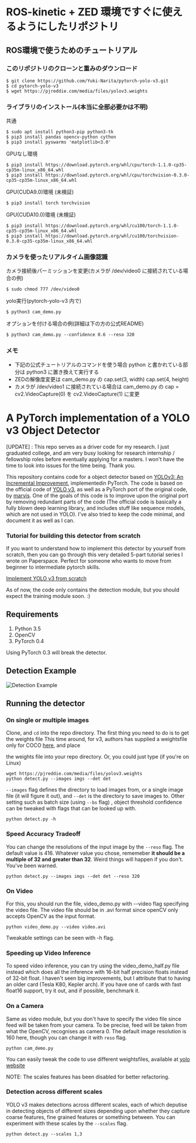# ROS-kinetic + ZED 環境ですぐに使えるようにしたリポジトリ


## ROS環境で使うためのチュートリアル
### このリポジトリのクローンと重みのダウンロード
```
$ git clone https://github.com/Yuki-Narita/pytorch-yolo-v3.git
$ cd pytorch-yolo-v3
$ wget https://pjreddie.com/media/files/yolov3.weights
```
### ライブラリのインストール(本当に全部必要かは不明)
共通
```
$ sudo apt install python3-pip python3-tk
$ pip3 install pandas opencv-python cython
$ pip3 install pyswarms 'matplotlib<3.0'
```
GPUなし環境
```
$ pip3 install https://download.pytorch.org/whl/cpu/torch-1.1.0-cp35-cp35m-linux_x86_64.whl
$ pip3 install https://download.pytorch.org/whl/cpu/torchvision-0.3.0-cp35-cp35m-linux_x86_64.whl
```
GPU(CUDA9.0)環境 (未検証)
```
$ pip3 install torch torchvision
```
GPU(CUDA10.0)環境 (未検証)
```
$ pip3 install https://download.pytorch.org/whl/cu100/torch-1.1.0-cp35-cp35m-linux_x86_64.whl
$ pip3 install https://download.pytorch.org/whl/cu100/torchvision-0.3.0-cp35-cp35m-linux_x86_64.whl
```

### カメラを使ったリアルタイム画像認識
カメラ接続後パーミッションを変更(カメラが /dev/video0 に接続されている場合の例)
```
$ sudo chmod 777 /dev/video0
```
yolo実行(pytorch-yolo-v3 内で)
```
$ python3 cam_demo.py
```
オプションを付ける場合の例(詳細は下の方の公式README)
```
$ python3 cam_demo.py --confidence 0.6 --reso 320
```
### メモ
* 下記の公式チュートリアルのコマンドを使う場合 python と書かれている部分は python3 に置き換えて実行する
* ZEDの解像度変更は cam_demo.py の cap.set(3, width) cap.set(4, height)
* カメラが /dev/video1 に接続されている場合は cam_demo.py の cap = cv2.VideoCapture(0) を cv2.VideoCapture(1) に変更

# A PyTorch implementation of a YOLO v3 Object Detector

[UPDATE] : This repo serves as a driver code for my research. I just graduated college, and am very busy looking for research internship / fellowship roles before eventually applying for a masters. I won't have the time to look into issues for the time being. Thank you.


This repository contains code for a object detector based on [YOLOv3: An Incremental Improvement](https://pjreddie.com/media/files/papers/YOLOv3.pdf), implementedin PyTorch. The code is based on the official code of [YOLO v3](https://github.com/pjreddie/darknet), as well as a PyTorch 
port of the original code, by [marvis](https://github.com/marvis/pytorch-yolo2). One of the goals of this code is to improve
upon the original port by removing redundant parts of the code (The official code is basically a fully blown deep learning 
library, and includes stuff like sequence models, which are not used in YOLO). I've also tried to keep the code minimal, and 
document it as well as I can. 

### Tutorial for building this detector from scratch
If you want to understand how to implement this detector by yourself from scratch, then you can go through this very detailed 5-part tutorial series I wrote on Paperspace. Perfect for someone who wants to move from beginner to intermediate pytorch skills. 

[Implement YOLO v3 from scratch](https://blog.paperspace.com/how-to-implement-a-yolo-object-detector-in-pytorch/)

As of now, the code only contains the detection module, but you should expect the training module soon. :) 

## Requirements
1. Python 3.5
2. OpenCV
3. PyTorch 0.4

Using PyTorch 0.3 will break the detector.



## Detection Example

![Detection Example](https://i.imgur.com/m2jwneng.png)
## Running the detector

### On single or multiple images

Clone, and `cd` into the repo directory. The first thing you need to do is to get the weights file
This time around, for v3, authors has supplied a weightsfile only for COCO [here](https://pjreddie.com/media/files/yolov3.weights), and place 

the weights file into your repo directory. Or, you could just type (if you're on Linux)

```
wget https://pjreddie.com/media/files/yolov3.weights 
python detect.py --images imgs --det det 
```


`--images` flag defines the directory to load images from, or a single image file (it will figure it out), and `--det` is the directory
to save images to. Other setting such as batch size (using `--bs` flag) , object threshold confidence can be tweaked with flags that can be looked up with. 

```
python detect.py -h
```

### Speed Accuracy Tradeoff
You can change the resolutions of the input image by the `--reso` flag. The default value is 416. Whatever value you chose, rememeber **it should be a multiple of 32 and greater than 32**. Weird things will happen if you don't. You've been warned. 

```
python detect.py --images imgs --det det --reso 320
```

### On Video
For this, you should run the file, video_demo.py with --video flag specifying the video file. The video file should be in .avi format
since openCV only accepts OpenCV as the input format. 

```
python video_demo.py --video video.avi
```

Tweakable settings can be seen with -h flag. 

### Speeding up Video Inference

To speed video inference, you can try using the video_demo_half.py file instead which does all the inference with 16-bit half 
precision floats instead of 32-bit float. I haven't seen big improvements, but I attribute that to having an older card 
(Tesla K80, Kepler arch). If you have one of cards with fast float16 support, try it out, and if possible, benchmark it. 

### On a Camera
Same as video module, but you don't have to specify the video file since feed will be taken from your camera. To be precise, 
feed will be taken from what the OpenCV, recognises as camera 0. The default image resolution is 160 here, though you can change it with `reso` flag.

```
python cam_demo.py
```
You can easily tweak the code to use different weightsfiles, available at [yolo website](https://pjreddie.com/darknet/yolo/)

NOTE: The scales features has been disabled for better refactoring.
### Detection across different scales
YOLO v3 makes detections across different scales, each of which deputise in detecting objects of different sizes depending upon whether they capture coarse features, fine grained features or something between. You can experiment with these scales by the `--scales` flag. 

```
python detect.py --scales 1,3
```


